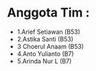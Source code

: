 <h1>Anggota Tim :</h2>
<ul>
<li>1.Arief Setiawan (B53)</li>
<li>2.Astika Santi (B53)</li> 
<li>3 Choerul Anaam (B53)</li>
<li>4.Anto Yulianto (B7)</li>
<li>5.Arinda Nur L (B7)</li>
</ul>
